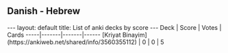 <h2>Danish  -  Hebrew</h2>
---
layout: default
title: List of anki decks by score
---
Deck | Score | Votes | Cards
-----|-------|-------|------
[Kriyat Binayim](https://ankiweb.net/shared/info/3560355112) | 0 | 0 | 5
